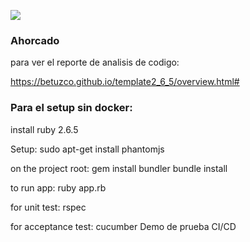 ![](https://github.com/betuzco/template2_6_5/workflows/Ruby/badge.svg)

### Ahorcado

para ver el reporte de analisis de codigo:

https://betuzco.github.io/template2_6_5/overview.html#


### Para el setup sin docker:

install ruby 2.6.5

Setup:
	sudo apt-get install phantomjs

on the project root:
	gem install bundler
	bundle install

to run app:
	ruby app.rb

for unit test:
	rspec

for acceptance test:
	cucumber
Demo de prueba CI/CD